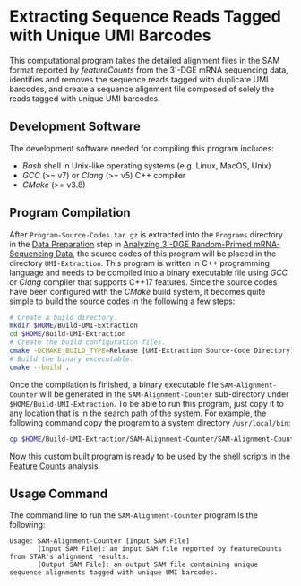 # Extracting Sequence Reads Tagged with Unique UMI Barcodes

This computational program takes the detailed alignment files in the SAM format reported by *featureCounts* from the 3'-DGE mRNA sequencing data, identifies and removes the sequence reads tagged with duplicate UMI barcodes, and create a sequence alignment file composed of solely the reads tagged with unique UMI barcodes.

## Development Software

The development software needed for compiling this program includes:

- *Bash* shell in Unix-like operating systems (e.g. Linux, MacOS, Unix)
- *GCC* (>= v7) or *Clang* (>= v5) C++ compiler
- *CMake* (>= v3.8)

## Program Compilation

After `Program-Source-Codes.tar.gz` is extracted into the `Programs` directory in the <u>Data Preparation</u> step in [Analyzing 3'-DGE Random-Primed mRNA-Sequencing Data](https://github.com/DToxS/DGE-GEO-Depot), the source codes of this program will be placed in the directory `UMI-Extraction`. This program is written in C++ programming language and needs to be compiled into a binary executable file using *GCC* or *Clang* compiler that supports C++17 features. Since the source codes have been configured with the *CMake* build system, it becomes quite simple to build the source codes in the following a few steps:

```bash
# Create a build directory.
mkdir $HOME/Build-UMI-Extraction
cd $HOME/Build-UMI-Extraction
# Create the build configuration files.
cmake -DCMAKE_BUILD_TYPE=Release [UMI-Extraction Source-Code Directory]
# Build the binary excecutable.
cmake --build .
```

Once the compilation is finished, a binary executable file `SAM-Alignment-Counter` will be generated in the `SAM-Alignment-Counter` sub-directory under `$HOME/Build-UMI-Extraction`. To be able to run this program, just copy it to any location that is in the search path of the system. For example, the following command copy the program to a system directory `/usr/local/bin`:

```bash
cp $HOME/Build-UMI-Extraction/SAM-Alignment-Counter/SAM-Alignment-Counter /usr/local/bin/
```

Now this custom built program is ready to be used by the shell scripts in the [Feature Counts](https://github.com/DToxS/Feature-Counts) analysis.

## Usage Command

The command line to run the `SAM-Alignment-Counter` program is the following:

```
Usage: SAM-Alignment-Counter [Input SAM File]
       [Input SAM File]: an input SAM file reported by featureCounts from STAR's alignment results.
       [Output SAM File]: an output SAM file containing unique sequence alignments tagged with unique UMI barcodes. 
```

